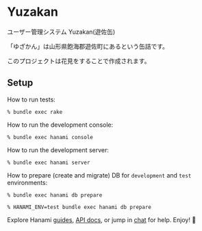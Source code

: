# Yuzakan

ユーザー管理システム Yuzakan(遊佐缶)

「ゆざかん」は山形県飽海郡遊佐町にあるという缶詰です。

このプロジェクトは花見をすることで作成されます。

## Setup

How to run tests:

```
% bundle exec rake
```

How to run the development console:

```
% bundle exec hanami console
```

How to run the development server:

```
% bundle exec hanami server
```

How to prepare (create and migrate) DB for `development` and `test` environments:

```
% bundle exec hanami db prepare

% HANAMI_ENV=test bundle exec hanami db prepare
```

Explore Hanami [guides](http://hanamirb.org/guides/), [API docs](http://docs.hanamirb.org/1.3.1/), or jump in [chat](http://chat.hanamirb.org) for help. Enjoy! 🌸
